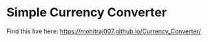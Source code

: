 # Simple Currency Converter

Find this live here: https://mohitraj007.github.io/Currency_Converter/

